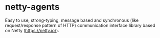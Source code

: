 # netty-agents

Easy to use, strong-typing, message based and synchronous (like request/response pattern of HTTP) communication interface library based on Netty (https://netty.io/).